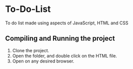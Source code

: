 # To-Do-List
To do list made using aspects of JavaScript, HTML and CSS

## Compiling and Running the project
1. Clone the project.
2. Open the folder, and double click on the HTML file.
3. Open on any desired browser.
